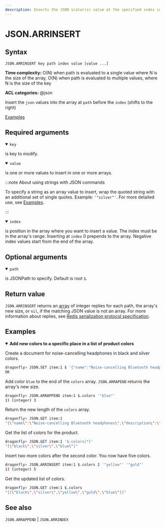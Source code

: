 ```yaml
---
description: Inserts the JSON scalar(s) value at the specified index in the array at path
---
```


# JSON.ARRINSERT

## Syntax

    JSON.ARRINSERT key path index value [value ...]

**Time complexity:** O(N) when path is evaluated to a single value where N is the size of the array, O(N) when path is evaluated to multiple values, where N is the size of the key

**ACL categories:** @json

Insert the `json` values into the array at `path` before the `index` (shifts to the right)

[Examples](#examples)

## Required arguments

<details open><summary><code>key</code></summary> 

is key to modify.
</details>

<details open><summary><code>value</code></summary> 

is one or more values to insert in one or more arrays. 

:::note About using strings with JSON commands

To specify a string as an array value to insert, wrap the quoted string with an additional set of single quotes. Example: `'"silver"'`. For more detailed use, see [Examples](#examples).

:::
</details>

<details open><summary><code>index</code></summary> 

is position in the array where you want to insert a value. The index must be in the array's range. Inserting at `index` 0 prepends to the array. Negative index values start from the end of the array.
</details>

## Optional arguments

<details open><summary><code>path</code></summary> 

is JSONPath to specify. Default is root `$`.
</details>

## Return value 

`JSON.ARRINSERT` returns an [array](https://redis.io/docs/reference/protocol-spec/#resp-arrays) of integer replies for each path, the array's new size, or `nil`, if the matching JSON value is not an array. 
For more information about replies, see [Redis serialization protocol specification](https://redis.io/docs/reference/protocol-spec). 

## Examples

<details open>
<summary><b>Add new colors to a specific place in a list of product colors</b></summary>

Create a document for noise-cancelling headphones in black and silver colors.

``` bash
dragonfly> JSON.SET item:1 $ '{"name":"Noise-cancelling Bluetooth headphones","description":"Wireless Bluetooth headphones with noise-cancelling technology","connection":{"wireless":true,"type":"Bluetooth"},"price":99.98,"stock":25,"colors":["black","silver"]}'
OK
```

Add color `blue` to the end of the `colors` array. `JSON.ARRAPEND` returns the array's new size.

``` bash
dragonfly> JSON.ARRAPPEND item:1 $.colors '"blue"'
1) (integer) 3
```

Return the new length of the `colors` array.

``` bash
dragonfly> JSON.GET item:1
"{\"name\":\"Noise-cancelling Bluetooth headphones\",\"description\":\"Wireless Bluetooth headphones with noise-cancelling technology\",\"connection\":{\"wireless\":true,\"type\":\"Bluetooth\"},\"price\":99.98,\"stock\":25,\"colors\":[\"black\",\"silver\",\"blue\"]}"
```

Get the list of colors for the product.

``` bash
dragonfly> JSON.GET item:1 '$.colors[*]'
"[\"black\",\"silver\",\"blue\"]"
```

Insert two more colors after the second color. You now have five colors.

``` bash
dragonfly> JSON.ARRINSERT item:1 $.colors 2 '"yellow"' '"gold"'
1) (integer) 5
```

Get the updated list of colors.

``` bash
dragonfly> JSON.GET item:1 $.colors
"[[\"black\",\"silver\",\"yellow\",\"gold\",\"blue\"]]"
```
</details>

## See also

`JSON.ARRAPPEND` | `JSON.ARRINDEX` 
